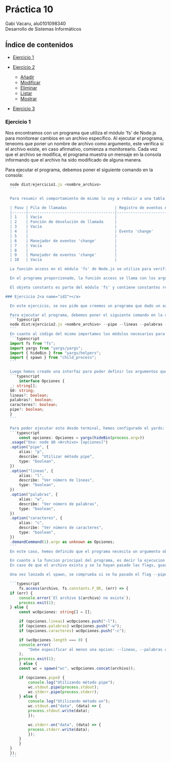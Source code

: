 # Práctica 10 

Gabi Vacaru, alu0101098340
<br>
Desarrollo de Sistemas Informáticos


## Índice de contenidos<a name="id0"></a>
  - [Ejercicio 1](#id1)

  - [Ejercicio 2](#id2)
    - [Añadir](#id2.1)
    - [Modificar](#id2.2)
    - [Eliminar](#id2.3)
    - [Listar](#id2.4)
    - [Mostrar](#id2.5)

  - [Ejercicio 3](#id3)

  ### Ejercicio 1<a name="id1"></a>
  Nos encontramos con un programa que utiliza el módulo 'fs' de Node.js para monitorear cambios en un archivo específico. Al ejecutar el programa, teneoms que poner un nombre de archivo como argumento, este verifica si el archivo existe, en caso afirmativo, comienza a monitorearlo. Cada vez que el archivo se modifica, el programa muestra un mensaje en la consola informando que el archivo ha sido modificado de alguna manera.

  Para ejecutar el programa, debemos poner el siguiente comando en la consola:
  ```typescript
    node dist/ejercicio1.js <nombre_archivo>
    ```

    Para resumir el comportamiento de mismo lo voy a reducir a una tabla:

    | Paso | Pila de llamadas                     | Registro de eventos API| Cola de manejadores | Mensajes consola                                    |
    |------|--------------------------------------|------------------------|---------------------|-----------------------------------------------------|
    | 1    | Vacía                                |                        |                     |                                                     |
    | 2    | Función de devolución de llamada     |                        |                     |                                                     |
    | 3    | Vacía                                |                        |                     | "Starting to watch file helloworld.txt"             |
    | 4    |                                      | Evento 'change'        |                     | "File helloworld.txt is no longer watched"          |
    | 5    |                                      |                        | Manejador 'change'  |                                                     |
    | 6    | Manejador de eventos 'change'        |                        |                     | "File helloworld.txt has been modified somehow" (1) |
    | 7    | Vacía                                |                        |                     |                                                     |
    | 8    |                                      |                        | Manejador 'change'  |                                                     |
    | 9    | Manejador de eventos 'change'        |                        |                     | "File helloworld.txt has been modified somehow" (2) |
    | 10   | Vacía                                |                        |                     |                                                     |

    La función access en el módulo 'fs' de Node.js se utiliza para verificar si un archivo existe y si se puede acceder con los permisos requeridos. La función access es asíncrona y acepta una función de devolución de llamada (callback) que se ejecuta cuando se completa la verificación.

    En el programa proporcionado, la función access se llama con los argumentos filename, constants.F_OK y una función de devolución de llamada. La función verifica si el archivo filename existe utilizando la flag constants.F_OK.

    El objeto constants es parte del módulo 'fs' y contiene constantes relacionadas con el módulo. Estas constantes incluyen flags de acceso a archivos y otras constantes utilizadas en las operaciones de archivos. En este caso, se utiliza constants.F_OK para la comprobación de la existencia del archivo en la función access. constants.F_OK es una flag que indica que la función access debe verificar solo la existencia del archivo, independientemente de si se puede leer, escribir o ejecutar.

### Ejercicio 2<a name="id2"></a>

    En este ejercicio, se nos pide que creemos un programa que dado un archivo por consola, ejecute el comando WC, para poder contar en número de líneas, palabras y caracteres que tiene el archivo. Tambien se nos pide que realizemos el programa de dos formas distinas, una de ellas usando pipes y la otra usando streams.

    Para ejecutar el programa, debemos poner el siguiente comando en la consola:
    ```typescript
    node dist/ejercicio2.js <nombre_archivo> --pipe --lineas --palabras --caracteres
    ```
    En cuanto al código del mismo importamos los módulos necesarios para poder ejecutar el programa, en este caso, los módulos 'fs' y 'yargs' de Node.js. También importamos la función spawn del módulo 'child_process' de Node.js, que se utiliza para ejecutar comandos en una nueva terminal.
    ```typescript
    import fs from "fs";
    import yargs from "yargs/yargs";
    import { hideBin } from "yargs/helpers";
    import { spawn } from "child_process";
    ```

    Luego hemos creado una interfaz para poder definir los argumentos que se le pasan al programa, en este caso, el nombre del archivo y las flags que se le pasan al programa para que nos muestre el número de líneas, palabras y caracteres que tiene el archivo.
    ```typescript
        interface Opciones {
    _: string[];
    $0: string;
    lineas?: boolean;
    palabras?: boolean;
    caracteres?: boolean;
    pipe?: boolean;
    }
    ```

    Para poder ejecutar esto desde terminal, hemos configurado el yards:
    ```typescript
        const opciones: Opciones = yargs(hideBin(process.argv))
    .usage("Uso: node $0 <Archivo> [opciones]")
    .option("pipe", {
        alias: "p",
        describe: "Utilizar método pipe",
        type: "boolean",
    })
    .option("lineas", {
        alias: "l",
        describe: "Ver número de líneas",
        type: "boolean",
    })
    .option("palabras", {
        alias: "w",
        describe: "Ver número de palabras",
        type: "boolean",
    })
    .option("caracteres", {
        alias: "c",
        describe: "Ver número de caracteres",
        type: "boolean",
    })
    .demandCommand(1).argv as unknown as Opciones;
    ```
    En este caso, hemos definido que el programa necesita un argumento obligatorio, que es el nombre del archivo, y que además, se le pueden pasar las flags que hemos definido en la interfaz.

    En cuanto a la funcion principal del programa, es decir la ejecucion del conmando WC, primero comprobamos si el archivo existe, en caso afirmativo, ejecutamos el comando WC, en caso contrario, mostramos un mensaje de error.
    En caso de que el archivo exista y se le hayan pasado las flags, guardamos los flags en un vector de flags, y ejecutamos el comando WC con las flags correspondntes siempre y cuando se haya pasado mínimo una. El orden es indiferente.

    Una vez lanzado el spawn, se comprueba si se ha pasado el flag --pipe, en caso afirmativo, se utiliza el método pipe para mostrar el resultado por pantalla, en caso contrario, se utiliza el método on para mostrar el resultado por pantalla.

    ```typescript
        fs.access(archivo, fs.constants.F_OK, (err) => {
    if (err) {
        console.error(`El archivo ${archivo} no existe`);
        process.exit(1);
    } else {
        const wcOpciones: string[] = [];

        if (opciones.lineas) wcOpciones.push("-l");
        if (opciones.palabras) wcOpciones.push("-w");
        if (opciones.caracteres) wcOpciones.push("-c");

        if (wcOpciones.length === 0) {
        console.error(
            "Debe especificar al menos una opcion: --lineas, --palabras o --caracteres"
        );
        process.exit(1);
        } else {
        const wc = spawn("wc", wcOpciones.concat(archivo));

        if (opciones.pipe) {
            console.log("Utilizando método pipe");
            wc.stdout.pipe(process.stdout);
            wc.stderr.pipe(process.stderr);
        } else {
            console.log("Utilizando método on");
            wc.stdout.on("data", (data) => {
            process.stdout.write(data);
            });

            wc.stderr.on("data", (data) => {
            process.stderr.write(data);
            });
        }
        }
    }
    });
    ```



